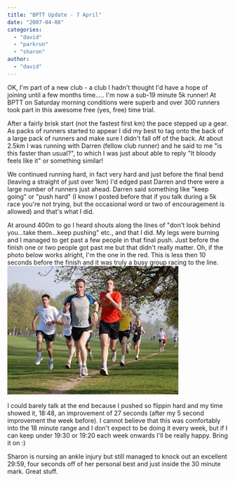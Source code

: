 ```yaml
---
title: "BPTT Update - 7 April"
date: "2007-04-08"
categories: 
  - "david"
  - "parkrun"
  - "sharon"
author:
  - "david"
---
```


OK, I'm part of a new club - a club I hadn't thought I'd have a hope of joining until a few months time..... I'm now a sub-19 minute 5k runner! At BPTT on Saturday morning conditions were superb and over 300 runners took part in this awesome free (yes, free) time trial.

After a fairly brisk start (not the fastest first km) the pace stepped up a gear. As packs of runners started to appear I did my best to tag onto the back of a large pack of runners and make sure I didn't fall off of the back. At about 2.5km I was running with Darren (fellow club runner) and he said to me "is this faster than usual?", to which I was just about able to reply "It bloody feels like it" or something similar!

We continued running hard, in fact very hard and just before the final bend (leaving a straight of just over 1km) I'd edged past Darren and there were a large number of runners just ahead. Darren said something like "keep going" or "push hard" (I know I posted before that if you talk during a 5k race you're not trying, but the occasional word or two of encouragement is allowed) and that's what I did.

At around 400m to go I heard shouts along the lines of "don't look behind you...take them...keep pushing" etc., and that I did. My legs were burning and I managed to get past a few people in that final push. Just before the finish one or two people got past me but that didn't really matter. Oh, if the photo below works alright, I'm the one in the red. This is less then 10 seconds before the finish and it was truly a busy group racing to the line. [![20070407-dsc_0368.jpg](/images/2007/20070407-dsc_0368.jpg)](/?attachment_id=58 "20070407-dsc_0368.jpg")

I could barely talk at the end because I pushed so flippin hard and my time showed it, 18:48, an improvement of 27 seconds (after my 5 second improvement the week before). I cannot believe that this was comfortably into the 18 minute range and I don't expect to be doing it every week, but if I can keep under 19:30 or 19:20 each week onwards I'll be really happy. Bring it on :)

Sharon is nursing an ankle injury but still managed to knock out an excellent 29:59, four seconds off of her personal best and just inside the 30 minute mark. Great stuff.
